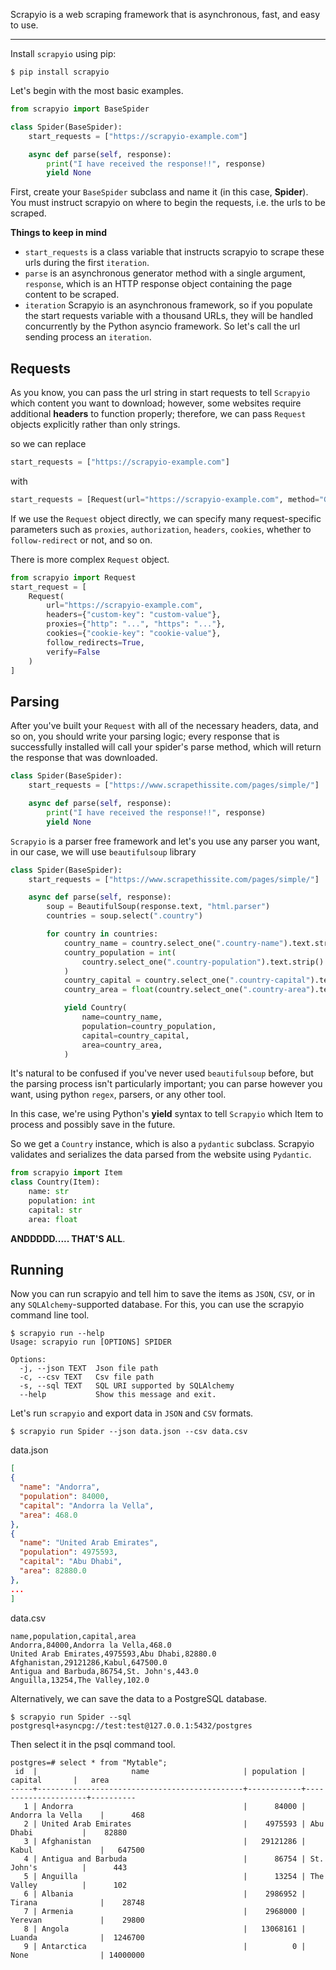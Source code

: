 Scrapyio is a web scraping framework that is asynchronous, fast, and easy to use.

---

Install `scrapyio` using pip:

```shell 
$ pip install scrapyio
```

Let's begin with the most basic examples.

```python
from scrapyio import BaseSpider

class Spider(BaseSpider):
    start_requests = ["https://scrapyio-example.com"]

    async def parse(self, response):
        print("I have received the response!!", response)
        yield None

```

First, create your `BaseSpider` subclass and name it (in this case, **Spider**).
You must instruct scrapyio on where to begin the requests, i.e. the urls to be scraped.

**Things to keep in mind**
- `start_requests` is a class variable that instructs scrapyio to scrape these urls during the first `iteration`.
- `parse` is an asynchronous generator method with a single argument, `response`, which is an HTTP response object containing the page content to be scraped.
- `iteration` Scrapyio is an asynchronous framework, so if you populate the start requests variable with a thousand URLs, they will be handled concurrently by the Python asyncio framework. So let's call the url sending process an `iteration`.

## Requests

As you know, you can pass the url string in start requests to tell `Scrapyio` which content you want to download; however, some websites require additional **headers** to function properly; therefore, we can pass `Request` objects explicitly rather than only strings.

so we can replace
```python
start_requests = ["https://scrapyio-example.com"]
```

with

```python
start_requests = [Request(url="https://scrapyio-example.com", method="GET", headers={"custom-header": "test"})]
```

If we use the `Request` object directly, we can specify many request-specific parameters such as `proxies`, `authorization`, `headers`, `cookies`, whether to `follow-redirect` or not, and so on.

There is more complex `Request` object.
```python
from scrapyio import Request
start_request = [
    Request(
        url="https://scrapyio-example.com",
        headers={"custom-key": "custom-value"},
        proxies={"http": "...", "https": "..."},
        cookies={"cookie-key": "cookie-value"},
        follow_redirects=True,
        verify=False
    )
]
```

## Parsing

After you've built your `Request` with all of the necessary headers, data, and so on, you should write your parsing logic; every response that is successfully installed will call your spider's parse method, which will return the response that was downloaded.

```python
class Spider(BaseSpider):
    start_requests = ["https://www.scrapethissite.com/pages/simple/"]

    async def parse(self, response):
        print("I have received the response!!", response)
        yield None
```

`Scrapyio` is a parser free framework and let's you use any parser you want, in our case, we will use `beautifulsoup` library

```python
class Spider(BaseSpider):
    start_requests = ["https://www.scrapethissite.com/pages/simple/"]

    async def parse(self, response):
        soup = BeautifulSoup(response.text, "html.parser")
        countries = soup.select(".country")

        for country in countries:
            country_name = country.select_one(".country-name").text.strip()
            country_population = int(
                country.select_one(".country-population").text.strip()
            )
            country_capital = country.select_one(".country-capital").text.strip()
            country_area = float(country.select_one(".country-area").text.strip())

            yield Country(
                name=country_name,
                population=country_population,
                capital=country_capital,
                area=country_area,
            )
```

It's natural to be confused if you've never used `beautifulsoup` before, but the parsing process isn't particularly important; you can parse however you want, using python `regex`, parsers, or any other tool.

In this case, we're using Python's **yield** syntax to tell `Scrapyio` which Item to process and possibly save in the future.

So we get a `Country` instance, which is also a `pydantic` subclass.
Scrapyio validates and serializes the data parsed from the website using `Pydantic`.

```python
from scrapyio import Item
class Country(Item):
    name: str
    population: int
    capital: str
    area: float
```
**ANDDDDD..... THAT'S ALL**.

## Running

Now you can run scrapyio and tell him to save the items as `JSON`, `CSV`, or in any `SQLAlchemy`-supported database.
For this, you can use the scrapyio command line tool.

```shell
$ scrapyio run --help
Usage: scrapyio run [OPTIONS] SPIDER

Options:
  -j, --json TEXT  Json file path
  -c, --csv TEXT   Csv file path
  -s, --sql TEXT   SQL URI supported by SQLAlchemy
  --help           Show this message and exit.
```

Let's run `scrapyio` and export data in `JSON` and `CSV` formats.
```shell
$ scrapyio run Spider --json data.json --csv data.csv
```

data.json
```json
[
{
  "name": "Andorra",
  "population": 84000,
  "capital": "Andorra la Vella",
  "area": 468.0
},
{
  "name": "United Arab Emirates",
  "population": 4975593,
  "capital": "Abu Dhabi",
  "area": 82880.0
},
...
]
```

data.csv
```csv
name,population,capital,area
Andorra,84000,Andorra la Vella,468.0
United Arab Emirates,4975593,Abu Dhabi,82880.0
Afghanistan,29121286,Kabul,647500.0
Antigua and Barbuda,86754,St. John's,443.0
Anguilla,13254,The Valley,102.0
```

Alternatively, we can save the data to a PostgreSQL database.
```shell
$ scrapyio run Spider --sql postgresql+asyncpg://test:test@127.0.0.1:5432/postgres
```

Then select it in the psql command tool.

```
postgres=# select * from "Mytable";
 id  |                     name                     | population |       capital       |   area   
-----+----------------------------------------------+------------+---------------------+----------
   1 | Andorra                                      |      84000 | Andorra la Vella    |      468
   2 | United Arab Emirates                         |    4975593 | Abu Dhabi           |    82880
   3 | Afghanistan                                  |   29121286 | Kabul               |   647500
   4 | Antigua and Barbuda                          |      86754 | St. John's          |      443
   5 | Anguilla                                     |      13254 | The Valley          |      102
   6 | Albania                                      |    2986952 | Tirana              |    28748
   7 | Armenia                                      |    2968000 | Yerevan             |    29800
   8 | Angola                                       |   13068161 | Luanda              |  1246700
   9 | Antarctica                                   |          0 | None                | 14000000
```
